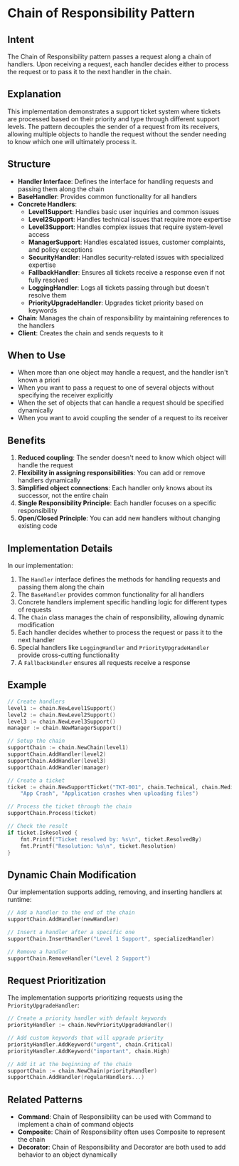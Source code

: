# Chain of Responsibility Pattern

## Intent

The Chain of Responsibility pattern passes a request along a chain of handlers. Upon receiving a request, each handler decides either to process the request or to pass it to the next handler in the chain.

## Explanation

This implementation demonstrates a support ticket system where tickets are processed based on their priority and type through different support levels. The pattern decouples the sender of a request from its receivers, allowing multiple objects to handle the request without the sender needing to know which one will ultimately process it.

## Structure

- **Handler Interface**: Defines the interface for handling requests and passing them along the chain
- **BaseHandler**: Provides common functionality for all handlers
- **Concrete Handlers**:
  - **Level1Support**: Handles basic user inquiries and common issues
  - **Level2Support**: Handles technical issues that require more expertise
  - **Level3Support**: Handles complex issues that require system-level access
  - **ManagerSupport**: Handles escalated issues, customer complaints, and policy exceptions
  - **SecurityHandler**: Handles security-related issues with specialized expertise
  - **FallbackHandler**: Ensures all tickets receive a response even if not fully resolved
  - **LoggingHandler**: Logs all tickets passing through but doesn't resolve them
  - **PriorityUpgradeHandler**: Upgrades ticket priority based on keywords
- **Chain**: Manages the chain of responsibility by maintaining references to the handlers
- **Client**: Creates the chain and sends requests to it

## When to Use

- When more than one object may handle a request, and the handler isn't known a priori
- When you want to pass a request to one of several objects without specifying the receiver explicitly
- When the set of objects that can handle a request should be specified dynamically
- When you want to avoid coupling the sender of a request to its receiver

## Benefits

1. **Reduced coupling**: The sender doesn't need to know which object will handle the request
2. **Flexibility in assigning responsibilities**: You can add or remove handlers dynamically
3. **Simplified object connections**: Each handler only knows about its successor, not the entire chain
4. **Single Responsibility Principle**: Each handler focuses on a specific responsibility
5. **Open/Closed Principle**: You can add new handlers without changing existing code

## Implementation Details

In our implementation:

1. The `Handler` interface defines the methods for handling requests and passing them along the chain
2. The `BaseHandler` provides common functionality for all handlers
3. Concrete handlers implement specific handling logic for different types of requests
4. The `Chain` class manages the chain of responsibility, allowing dynamic modification
5. Each handler decides whether to process the request or pass it to the next handler
6. Special handlers like `LoggingHandler` and `PriorityUpgradeHandler` provide cross-cutting functionality
7. A `FallbackHandler` ensures all requests receive a response

## Example

```go
// Create handlers
level1 := chain.NewLevel1Support()
level2 := chain.NewLevel2Support()
level3 := chain.NewLevel3Support()
manager := chain.NewManagerSupport()

// Setup the chain
supportChain := chain.NewChain(level1)
supportChain.AddHandler(level2)
supportChain.AddHandler(level3)
supportChain.AddHandler(manager)

// Create a ticket
ticket := chain.NewSupportTicket("TKT-001", chain.Technical, chain.Medium, 
    "App Crash", "Application crashes when uploading files")

// Process the ticket through the chain
supportChain.Process(ticket)

// Check the result
if ticket.IsResolved {
    fmt.Printf("Ticket resolved by: %s\n", ticket.ResolvedBy)
    fmt.Printf("Resolution: %s\n", ticket.Resolution)
}
```

## Dynamic Chain Modification

Our implementation supports adding, removing, and inserting handlers at runtime:

```go
// Add a handler to the end of the chain
supportChain.AddHandler(newHandler)

// Insert a handler after a specific one
supportChain.InsertHandler("Level 1 Support", specializedHandler)

// Remove a handler
supportChain.RemoveHandler("Level 2 Support")
```

## Request Prioritization

The implementation supports prioritizing requests using the `PriorityUpgradeHandler`:

```go
// Create a priority handler with default keywords
priorityHandler := chain.NewPriorityUpgradeHandler()

// Add custom keywords that will upgrade priority
priorityHandler.AddKeyword("urgent", chain.Critical)
priorityHandler.AddKeyword("important", chain.High)

// Add it at the beginning of the chain
supportChain := chain.NewChain(priorityHandler)
supportChain.AddHandler(regularHandlers...)
```

## Related Patterns

- **Command**: Chain of Responsibility can be used with Command to implement a chain of command objects
- **Composite**: Chain of Responsibility often uses Composite to represent the chain
- **Decorator**: Chain of Responsibility and Decorator are both used to add behavior to an object dynamically
